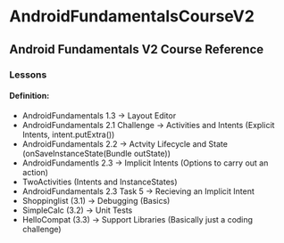 # AndroidFundamentalsCourseV2


## Android Fundamentals V2 Course Reference

### **Lessons**
#### Definition:
- AndroidFundamentals 1.3 -> Layout Editor
- AndroidFundamentals 2.1 Challenge -> Activities and Intents (Explicit Intents, intent.putExtra())
- AndroidFundamentals 2.2 -> Actvity Lifecycle and State (onSaveInstanceState(Bundle outState))
- AndroidFundamentls 2.3 -> Implicit Intents (Options to carry out an action)
- TwoActivities (Intents and InstanceStates)
- AndroidFundamentals 2.3 Task 5 -> Recieving an Implicit Intent
- Shoppinglist (3.1) -> Debugging (Basics)
- SimpleCalc (3.2) -> Unit Tests
- HelloCompat (3.3) -> Support Libraries (Basically just a coding challenge)

